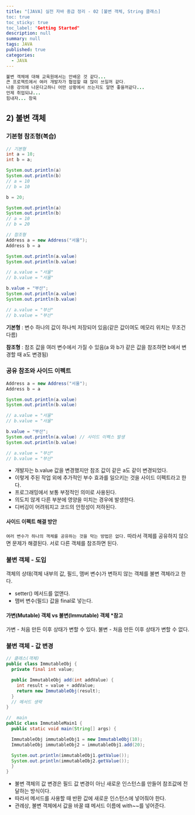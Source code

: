 ```yaml
---
title: "[JAVA] 실전 자바 중급 정리 - 02 [불변 객체, String 클래스]
toc: true
toc_sticky: true
toc_label: "Getting Started"
description: null
summary: null
tags: JAVA
published: true
categories:
  - JAVA
---
```


```java
불변 객체에 대해 교육원에서는 안배운 것 같다...
큰 프로젝트에서 여러 개발자가 협업할 떄 많이 쓰일꺼 같다.
나중 강의에 나온다고하니 어떤 상황에서 쓰는지도 알면 좋을꺼같다...
언제 취업되냐...
힘내자... 창욱
```
## 2) 불변 객체

### 기본형 참조형(복습)
```java
// 기본형
int a = 10;
int b = a;

System.out.println(a)
System.out.println(b)
// a = 10
// b = 10

b = 20;

System.out.println(a)
System.out.println(b)
// a = 10
// b = 20

// 참조형
Address a = new Address("서울");
Address b = a

System.out.println(a.value)
System.out.println(b.value)

// a.value = "서울"
// b.value = "서울"

b.value = "부산";
System.out.println(a.value)
System.out.println(b.value)

// a.value = "부산"
// b.value = "부산"
```
__기본형__ : 변수 하나의 값이 하나씩 저장되어 있음(같은 값이여도 메모리 위치는 무조건 다름)

__참조형__ : 참조 값을 여러 변수에서 가질 수 있음(a 와 b가 같은 값을 참조하면 b에서 변경할 때 a도 변경됨)

### 공유 참조와 사이드 이펙트

```java
Address a = new Address("서울");
Address b = a

System.out.println(a.value)
System.out.println(b.value)

// a.value = "서울"
// b.value = "서울"

b.value = "부산";
System.out.println(a.value) // 사이드 이펙스 발생
System.out.println(b.value)

// a.value = "부산"
// b.value = "부산"
````

- 개발자는 b.value 값을 변경했지만 참조 값이 같은 a도  같이 변경되었다.
- 이렇게 주된 작업 외에 추가적인 부수 효과를 일으키는 것을 사이드 이펙트라고 한다.
- 프로그래밍에서 보통 부정적인 의미로 사용된다.
- 의도치 않게 다른 부분에 영양을 미치는 경우에 발생한다.
- 디버깅이 어려워지고 코드의 안정성이 저하된다.

#### 사이드 이펙트 해결 방안

`여러 변수가 하나의 객체를 공유하는 것을 막는 방법은 없다.`
따라서 객체를 공유하지 않으면 문제가 해결된다. 서로 다른 객체를 참조하면 된다.

### 불변 객체 - 도입
객체의 상태(객체 내부의 값, 필드, 맴버 변수)가 변하지 않는 객체를 불변 객체라고 한다.
- setter() 메서드를 없앤다.
- 맴버 변수(필드) 값을 final로 넣는다.
 
 #### 가변(Mutable) 객체 vs 불변(Immutable) 객체 *참고
 가변 - 처음 만든 이후 상태가 변할 수 있다.
 불변 - 처음 만든 이후 상태가 변할 수 없다.

 ### 불변 객체 - 값 변경
```java
// 클래스(객체)
public class ImmutableObj {
  private final int value;

  public ImmutableObj add(int addValue) {
    int result = value + addValue;
    return new ImmutableObj(result);
  }
  // 메서드 생략
}

//  main
public class ImmutableMain1 {
  public static void main(String[] args) {

  ImmutableObj immutableObj1 = new ImmutableObj(10);
  ImmutableObj immutableObj2 = immutableObj1.add(20);

  System.out.println(immutableObj1.getValue());
  System.out.println(immutableObj2.getValue());
  }
}
```

- 불변 객체의 값 변경은 필드 값 변경이 아닌 새로운 인스턴스를 만들어 참조값에 전달하는 방식이다.
- 따라서 메서드를 사용할 때 반환 값에 새로운 인스턴스에 넣어줘야 한다.
- 관례상, 불변 객체에서 값을 바꿀 떄 메서드 이름에 with~~를 넣어준다.
